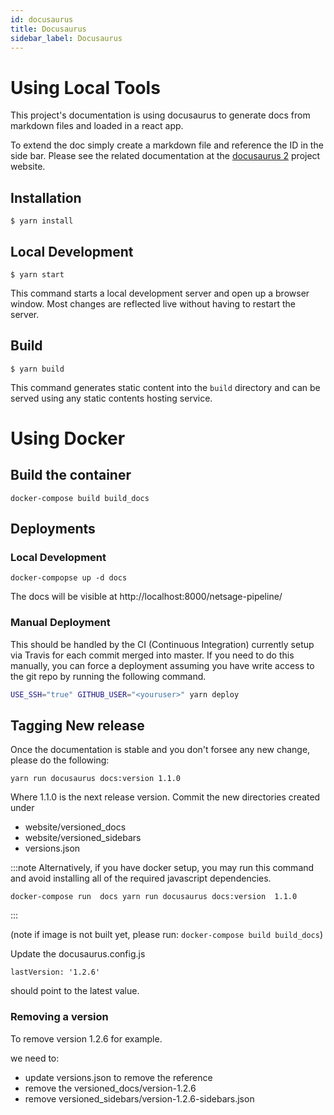 ```yaml
---
id: docusaurus
title: Docusaurus
sidebar_label: Docusaurus
---
```



# Using Local Tools

This project's documentation is using docusaurus to generate docs from markdown files and loaded in a react app.

To extend the doc simply create a markdown file and reference the ID in the side bar. Please see the related documentation
at the [docusaurus 2](https://v2.docusaurus.io/) project website.

## Installation

```
$ yarn install
```

## Local Development

```
$ yarn start
```

This command starts a local development server and open up a browser window. Most changes are reflected live without having to restart the server.

## Build

```
$ yarn build
```

This command generates static content into the `build` directory and can be served using any static contents hosting service.

# Using Docker

## Build the container

```
docker-compose build build_docs
```

## Deployments

### Local Development

```
docker-compopse up -d docs
```

The docs will be visible at http://localhost:8000/netsage-pipeline/


### Manual Deployment

This should be handled by the CI (Continuous Integration) currently setup via Travis for each commit merged into master.  If you need to do this manually, you can force a deployment
assuming you have write access to the git repo by running the following command.

```sh
USE_SSH="true" GITHUB_USER="<youruser>" yarn deploy
```



## Tagging New release

Once the documentation is stable and you don't forsee any new change, please do the following:

```
yarn run docusaurus docs:version 1.1.0
```

Where 1.1.0 is the next release version.  Commit the new directories created under 
  * website/versioned_docs
  * website/versioned_sidebars
  * versions.json 

:::note
Alternatively, if you have docker setup, you may run this command and avoid installing all of the required javascript dependencies.

```
docker-compose run  docs yarn run docusaurus docs:version  1.1.0
```
:::

(note if image is not built yet, please run: `docker-compose build build_docs`)


Update the docusaurus.config.js

```
lastVersion: '1.2.6' 
```

should point to the latest value.

### Removing a version 

To remove version 1.2.6 for example.

we need to: 

  * update versions.json to remove the reference
  * remove the versioned_docs/version-1.2.6
  * remove versioned_sidebars/version-1.2.6-sidebars.json
